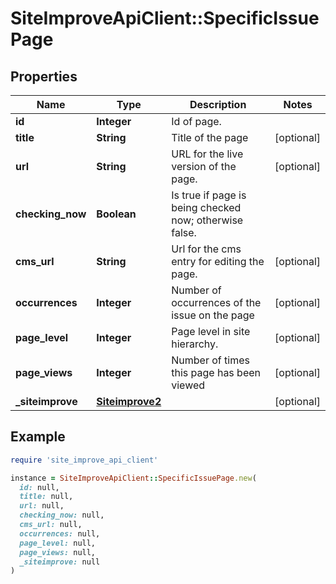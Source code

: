 # SiteImproveApiClient::SpecificIssuePage

## Properties

| Name | Type | Description | Notes |
| ---- | ---- | ----------- | ----- |
| **id** | **Integer** | Id of page. |  |
| **title** | **String** | Title of the page | [optional] |
| **url** | **String** | URL for the live version of the page. | [optional] |
| **checking_now** | **Boolean** | Is true if page is being checked now; otherwise false. |  |
| **cms_url** | **String** | Url for the cms entry for editing the page. | [optional] |
| **occurrences** | **Integer** | Number of occurrences of the issue on the page | [optional] |
| **page_level** | **Integer** | Page level in site hierarchy. | [optional] |
| **page_views** | **Integer** | Number of times this page has been viewed | [optional] |
| **_siteimprove** | [**Siteimprove2**](Siteimprove2.md) |  | [optional] |

## Example

```ruby
require 'site_improve_api_client'

instance = SiteImproveApiClient::SpecificIssuePage.new(
  id: null,
  title: null,
  url: null,
  checking_now: null,
  cms_url: null,
  occurrences: null,
  page_level: null,
  page_views: null,
  _siteimprove: null
)
```

